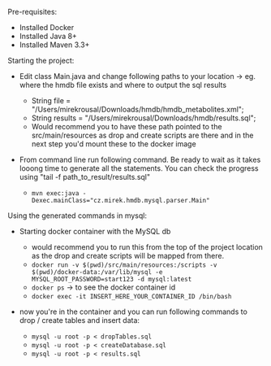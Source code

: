 Pre-requisites:
 - Installed Docker
 - Installed Java 8+
 - Installed Maven 3.3+

Starting the project:
 - Edit class Main.java and change following paths to your location -> eg. where the hmdb file exists and where to output the sql results
   - String file = "/Users/mirekrousal/Downloads/hmdb/hmdb_metabolites.xml";
   - String results = "/Users/mirekrousal/Downloads/hmdb/results.sql";
   - Would recommend you to have these path pointed to the src/main/resources as drop and create scripts are there and in the next step you'd mount these to the docker image

 - From command line run following command. Be ready to wait as it takes looong time to generate all the statements. You can check the progress using "tail -f path_to_result/results.sql"
    - `mvn exec:java -Dexec.mainClass="cz.mirek.hmdb.mysql.parser.Main"`

Using the generated commands in mysql:
  - Starting docker container with the MySQL db
    - would recommend you to run this from the top of the project location as the drop and create scripts will be mapped from there.
    - `docker run -v $(pwd)/src/main/resources:/scripts -v $(pwd)/docker-data:/var/lib/mysql -e MYSQL_ROOT_PASSWORD=start123 -d mysql:latest`
    - `docker ps` -> to see the docker container id
    - `docker exec -it INSERT_HERE_YOUR_CONTAINER_ID /bin/bash`

  - now you're in the container and you can run following commands to drop / create tables and insert data:
    - `mysql -u root -p < dropTables.sql`
    - `mysql -u root -p < createDatabase.sql`
    - `mysql -u root -p < results.sql`